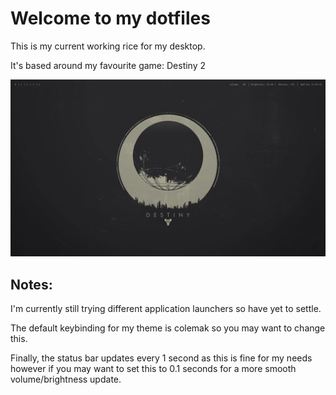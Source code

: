 <h1>Welcome to my dotfiles</h1>
<p>This is my current working rice for my desktop.</p>
<p>It's based around my favourite game: Destiny 2</p>
<img src="sway/theme/desktop.png">
<h2>Notes:</h2>
<p>I'm currently still trying different application launchers so have yet to settle.</p>
<p>The default keybinding for my theme is colemak so you may want to change this.</p>
<p>Finally, the status bar updates every 1 second as this is fine for my needs however if you may want to set this to 0.1 seconds for a more smooth volume/brightness update.</p>
